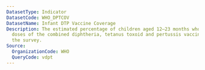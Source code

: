 ```yaml
---
DatasetType: Indicator
DatasetCode: WHO_DPTCOV
DatasetName: Infant DTP Vaccine Coverage
Description: The estimated percentage of children aged 12–23 months who received three
  doses of the combined diphtheria, tetanus toxoid and pertussis vaccine time before
  the survey.
Source:
  OrganizationCode: WHO
  QueryCode: vdpt
---
```


